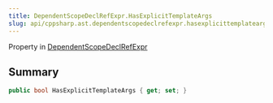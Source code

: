 ```yaml
---
title: DependentScopeDeclRefExpr.HasExplicitTemplateArgs
slug: api/cppsharp.ast.dependentscopedeclrefexpr.hasexplicittemplateargs
---
```

Property in [DependentScopeDeclRefExpr](/api/cppsharp/ast/dependentscopedeclrefexpr)

## Summary



```csharp
public bool HasExplicitTemplateArgs { get; set; }
```

